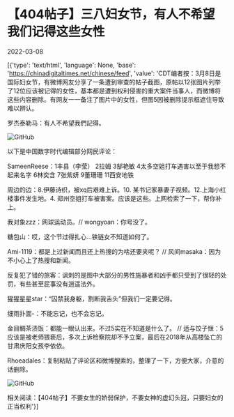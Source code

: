 # 【404帖子】三八妇女节，有人不希望我们记得这些女性

2022-03-08

[{'type': 'text/html', 'language': None, 'base': 'https://chinadigitaltimes.net/chinese/feed', 'value': 'CDT编者按：3月8日是国际妇女节，有微博网友分享了一条遭到审查的帖子截图，原帖以12张图片列举了12位应该被记得的女性，基本都是遭到权利侵害的重大案件当事人，而微博将这些内容删除。有网友一一备注了图片中的女性，但图5因被删除提示框遮住导致难以辨认。



罗杰泰勒马：有人不希望我們記得。

![GitHub](https://chinadigitaltimes.net/chinese/files/2022/03/image-1646724180699.png) 



以下是中国数字时代编辑部分网民评论：



SameenReese：1丰县（李莹） 2拉姆 3郜艳敏 4太多空姐打车遇害以至于我想不起来名字 6林奕含 7张紫妍 9董珊珊 11西安地铁

周边的边：8.伊藤诗织，被xq后艰难上诉。10. 某书记家暴妻子视频。12.上海小红楼事件发生地。4. 郑州空姐打车被害案。应该是这些。上网检索了一下，帮你补上。

我对象zzz：网球运动员。// wongyoan：你号没了。

糖包山：哎，这个节过得扎心…铁链女不知道如何了。

Ami-1119：都是上过新闻而且还上热搜的为啥还要夹呢？ // 风间masaka：因为不小心上了热搜和新闻。

反复犯了错的旅客：讽刺的是图中大部分的男性施暴者和凶手都只受到了很轻的处罚，有些甚至屁事没有逍遥法外。

猩猩星星star：“囚禁我身躯，割断我舌头”但我们一定要记得。

细雨扑面-：不能忘记，也不会忘记。

金目鲷茶渍饭：都能一眼认出来。不过5实在不知道是什么了。 //  适与饺子惬：5应该是被老师猥亵后，多次上诉检察院却不予立案，最后在2018年从高楼坠亡的甘肃庆阳女孩李依依。





Rhoeadales：复制粘贴了评论区和微博搜索的，整理了一下，方便大家，介意的话删除。

![GitHub](https://chinadigitaltimes.net/chinese/files/2022/03/image-1646724393850.png)



相关阅读：【404帖子】不要女生的娇弱保护，不要女神的虚幻头冠，只要妇女的正当权利'}]
